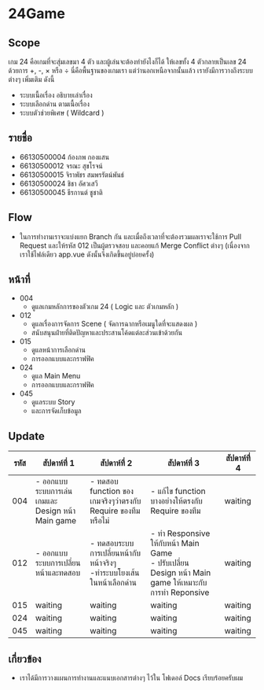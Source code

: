 # 24Game

## Scope
เกม 24 คือเกมที่จะสุ่มเลขมา 4 ตัว และผู้เล่นจะต้องทำยังไงก็ได้ ให้เลขทั้ง 4 ตัวกลายเป็นเลข 24 ด้วยการ +, -, × หรือ ÷ นี่คือพื้นฐานของเกมเรา แต่ว่านอกเหนือจากนั้นแล้ว เรายังมีการวางถึงระบบต่างๆ เพิ่มเติม ดังนี้
- ระบบเนื้อเรื่อง อธิบายเล่าเรื่อง
- ระบบเลือกด่าน ตามเนื้อเรื่อง
- ระบบตัวช่วยพิเศษ ( Wildcard )

## รายชื่อ
- 66130500004 ก้องภพ กองแสน
- 66130500012 จรณะ สุขโรจน์
- 66130500015 จิราพัชร สมพรรัตน์พันธ์
- 66130500024 ชิชา อัศวเสวี
- 66130500045 ธีรกานต์ ชูชาติ

## Flow
- ในการทำงานเราจะแบ่งแยก Branch กัน และเมื่อถึงเวลาที่จะต้องรวมผลเราจะใช้การ Pull Request และให้รหัส 012 เป็นผู้ตรวจสอบ และคอยแก้ Merge Conflict ต่างๆ (เนื่องจากเราใช้ไฟล์เดียว app.vue ดังนั้นจึงเกิดขึ้นอยู่บ่อยครั้ง)

## หน้าที่
- 004
  - ดูแลเกมหลักการของตัวเกม 24 ( Logic และ ตัวเกมหลัก )
- 012 
  - ดูแลเรื่องการจัดการ Scene ( จัดการฉากหรือเมนูใดที่จะแสดงผล )
  - สนับสนุนฝ่ายที่ติดปัญหาและประสานโค้ดแต่ละส่วนเข้าด้วยกัน
- 015 
  - ดูแลหน้าการเลือกด่าน
  - การออกแบบและกราฟฟิค
- 024 
  - ดูแล Main Menu
  - การออกแบบและกราฟฟิค
- 045 
  - ดูแลระบบ Story
  - และการจัดเก็บข้อมูล

## Update
| รหัส | สัปดาห์ที่ 1 | สัปดาห์ที่ 2 | สัปดาห์ที่ 3 | สัปดาห์ที่ 4 |
|------|---------|---------|---------|---------|
| 004  | - ออกแบบระบบการเล่นเกมและ Design หน้า Main game | - ทดสอบ function ของเกมจริงๆว่าตรงกับ Require ของทีมหรือไม่ | - แก้ไข function บางอย่างให้ตรงกับ Require ของทีม | waiting |
| 012  | - ออกแบบระบบการเปลี่ยนหน้าและทดสอบ | - ทดสอบระบบการเปลี่ยนหน้ากับหน้าจริงๆ </br>-ทำระบบโยงเส้นในหน้าเลือกด่าน | - ทำ Responsive ให้กับหน้า Main Game</br>- ปรับเปลี่ยน Design หน้า Main game ให้เหมาะกับการทำ Reponsive  | waiting |
| 015  | waiting | waiting | waiting | waiting |
| 024  | waiting | waiting | waiting | waiting |
| 045  | waiting | waiting | waiting | waiting |

## เกี่ยวข้อง
- เราได้มีการวางแผนการทำงานและแนบเอกสารต่างๆ ไว้ใน โฟเดอล์ Docs เรียบร้อยครับผม
